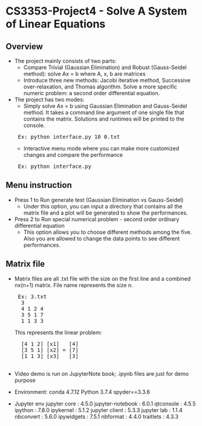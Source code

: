 # CS3353-Project4 - Solve A System of Linear Equations

## Overview
- The project mainly consists of two parts:
    - Compare Trivial (Gaussian Elimination) and Robust (Gauss-Seidel method): solve Ax = b where A, x, b are matrices
    - Introduce three new methods: Jacobi iterative method, Successive over-relaxation, and Thomas algorithm. Solve a more specific numeric problem: a second order differential equation. 
- The project has two modes:
    - Simply solve Ax = b using Gaussian Elimination and Gauss-Seidel method. It takes a command line argument of one single file that contains the matrix. Solutions and runtimes will be printed to the console.
    <pre> Ex: python interface.py 10_0.txt</pre>
    - Interactive menu mode where you can make more customized changes and compare the performance
    <pre> Ex: python interface.py </pre>

## Menu instruction
- Press 1 to Run generate test (Gaussian Elimination vs Gauss-Seidel)
    - Under this option, you can input a directory that contains all the matrix file and a plot will be generated to show the performances.
- Press 2 to Run special numerical problem - second order ordinary differential equation
    - This option allows you to choose different methods among the five. Also you are allowed to change the data points to see different performances.

## Matrix file
- Matrix files are all .txt file with the size on the first line and a combined nx(n+1) matrix. File name represents the size n.
    <pre> Ex: 3.txt
    3
    4 1 2 4
    3 5 1 7
    1 1 3 3</pre>
    This represents the linear problem:
    <pre>
    [4 1 2] [x1]   [4]
    [3 5 1] [x2] = [7]
    [1 1 3] [x3]   [3]
    </pre>


- Video demo is run on JupyterNote book; .ipynb files are just for demo purpose
- Environment: conda 4.7.12 Python 3.7.4 spyder==3.3.6
- Jupyter env
  jupyter core     : 4.5.0
  jupyter-notebook : 6.0.1
  qtconsole        : 4.5.5
  ipython          : 7.8.0
  ipykernel        : 5.1.2
  jupyter client   : 5.3.3
  jupyter lab      : 1.1.4
  nbconvert        : 5.6.0
  ipywidgets       : 7.5.1
  nbformat         : 4.4.0
  traitlets        : 4.3.3
